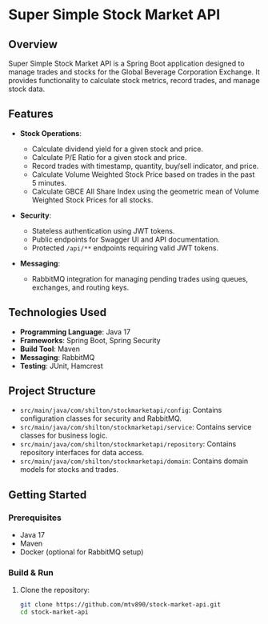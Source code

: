 # Super Simple Stock Market API

## Overview
Super Simple Stock Market API is a Spring Boot application designed to manage trades and stocks for the Global Beverage Corporation Exchange. It provides functionality to calculate stock metrics, record trades, and manage stock data.

## Features
- **Stock Operations**:
    - Calculate dividend yield for a given stock and price.
    - Calculate P/E Ratio for a given stock and price.
    - Record trades with timestamp, quantity, buy/sell indicator, and price.
    - Calculate Volume Weighted Stock Price based on trades in the past 5 minutes.
    - Calculate GBCE All Share Index using the geometric mean of Volume Weighted Stock Prices for all stocks.

- **Security**:
    - Stateless authentication using JWT tokens.
    - Public endpoints for Swagger UI and API documentation.
    - Protected `/api/**` endpoints requiring valid JWT tokens.

- **Messaging**:
    - RabbitMQ integration for managing pending trades using queues, exchanges, and routing keys.

## Technologies Used
- **Programming Language**: Java 17
- **Frameworks**: Spring Boot, Spring Security
- **Build Tool**: Maven
- **Messaging**: RabbitMQ
- **Testing**: JUnit, Hamcrest

## Project Structure
- `src/main/java/com/shilton/stockmarketapi/config`: Contains configuration classes for security and RabbitMQ.
- `src/main/java/com/shilton/stockmarketapi/service`: Contains service classes for business logic.
- `src/main/java/com/shilton/stockmarketapi/repository`: Contains repository interfaces for data access.
- `src/main/java/com/shilton/stockmarketapi/domain`: Contains domain models for stocks and trades.

## Getting Started
### Prerequisites
- Java 17
- Maven
- Docker (optional for RabbitMQ setup)

### Build & Run
1. Clone the repository:
   ```bash
   git clone https://github.com/mtv890/stock-market-api.git
   cd stock-market-api